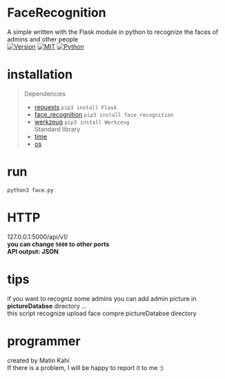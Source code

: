 # FaceRecognition
A simple written with the Flask module in python to recognize the faces of admins and other people<br/>
[![Version](https://img.shields.io/badge/version-v1.0.0-blue.svg)]()
[![MIT](https://img.shields.io/packagist/l/doctrine/orm.svg)](https://github.com/MrSubmissive/AdminFounder/blob/master/LICENSE) 
[![Python](https://img.shields.io/badge/python-v3-blue.svg)]()
<br/>
# installation
> Dependencies  
> - [requests](https://pypi.org/project/Flask/) `pip3 install Flask`
> - [face_recognition](https://pypi.org/project/face-recognition/) `pip3 install face_recognition`
> - [werkzeug](https://docs.python.org/3/library/threading.html) `pip3 install Werkzeug` <br/>
> Standard library
> - [time](https://docs.python.org/3.4/library/time.html)
> - [os](https://docs.python.org/3.4/library/os.html)

# run
`python3 face.py`<br/>
# HTTP
127.0.0.1:5000/api/v1/ <br/>
**you can change `5000` to other ports**<br/>
**API output: JSON**
# tips
if you want to recogniz some admins you can add admin picture in **pictureDatabse** directory ...<br/>
this script recognize upload face compre pictureDatabse directory

# programmer
created by Matin Kahi<br/>
If there is a problem, I will be happy to report it to me :)
